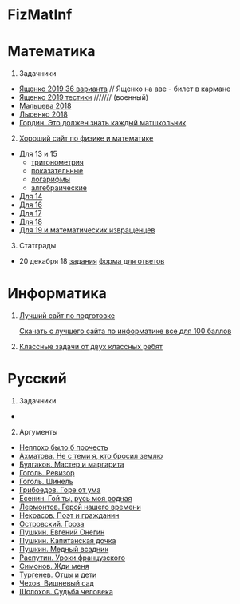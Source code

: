 # FizMatInf
# Математика
1. Задачники
  + [Ященко 2019 36 варианта](https://github.com/tanookki/FizMatInf/blob/master/2019_Ященко_36_вариантов.pdf) // Ященко на аве - билет в кармане
  + [Ященко 2019 тестики](https://github.com/tanookki/FizMatInf/blob/master/2019_Ященко_тест.pdf) /////// (военный)
  + [Мальцева 2018](https://github.com/tanookki/FizMatInf/blob/master/2018_Мальцева.pdf)
  + [Лысенко 2018](https://github.com/tanookki/FizMatInf/blob/master/2018_Лысенко.pdf)
  + [Гордин. Это должен знать каждый матшкольник](https://github.com/tanookki/FizMatInf/blob/master/Это%20должен%20знать%20каждый%20матшкольник.pdf)

2. [Хороший сайт по физике и математике](http://mathus.ru)
  * Для 13 и 15
    * [тригонометрия](https://github.com/tanookki/FizMatInf/blob/master/Тригонометрические%20уравнения.pdf)
    * [показательные](https://github.com/tanookki/FizMatInf/blob/master/Показательные%20уравнения%20и%20неравенства.pdf)
    * [логарифмы](https://github.com/tanookki/FizMatInf/blob/master/Логарифмические%20уравнения%20и%20неравенства.pdf)
    * [алгебраические](https://github.com/tanookki/FizMatInf/blob/master/Алгебраические%20уравнения%20и%20неравенства.pdf)
  * [Для 14](https://github.com/tanookki/FizMatInf/blob/master/Стереометрия.pdf)
  * [Для 16](https://github.com/tanookki/FizMatInf/blob/master/Планиметрия.pdf)
  * [Для 17](https://github.com/tanookki/FizMatInf/blob/master/Экономические%20задачи.pdf)
  * [Для 18](https://github.com/tanookki/FizMatInf/blob/master/Задачи%20с%20параметрами.pdf)
  * [Для 19 и математических извращенцев](https://github.com/tanookki/FizMatInf/blob/master/Нестандартные%20задачи.pdf)

3. Статграды
  + 20 декабря 18 [задания](https://github.com/tanookki/FizMatInf/blob/master/статград_20.12.18_задания.pdf) [форма для ответов](https://docs.google.com/spreadsheets/d/1yg7RwqaRn0PYUrywPNlMfG7MQpUKBhTjlZLgDCDpW78/edit?usp=sharing)



# Информатика
1. [Лучший сайт по подготовке](http://kpolyakov.spb.ru/school/ege.htm)

    [Скачать с лучшего сайта по информатике все для 100 баллов](http://kpolyakov.spb.ru/download/ege2019kp.zip)

2. [Классные задачи от двух классных ребят](https://github.com/tanookki/FizMatInf/blob/master/сложные%2023.pdf)

# Русский
1. Задачники
  + 

2. Аргументы
  + [Неплохо было б прочесть](https://github.com/tanookki/FizMatInf/blob/master/Аргументы_СНАЧАЛА%20ПРОЧТИ%20ЭТО.pdf)
  + [Ахматова. Не с теми я, кто бросил землю](https://github.com/tanookki/FizMatInf/blob/master/Аргументы_Ахматова_Не%20с%20теми%20я%2C%20кто%20бросил%20землю.pdf)
  + [Булгаков. Мастер и маргарита](https://github.com/tanookki/FizMatInf/blob/master/Аргументы_Булгаков_Мастер%20и%20маргарита.pdf)
  + [Гоголь. Ревизор](https://github.com/tanookki/FizMatInf/blob/master/Аргументы_Гоголь_Ревизор.pdf)
  + [Гоголь. Шинель](https://github.com/tanookki/FizMatInf/blob/master/Аргументы_Гоголь_Шинель.pdf)
  + [Грибоедов. Горе от ума](https://github.com/tanookki/FizMatInf/blob/master/Аргументы_Грибоедов_Горе%20от%20ума.pdf)
  + [Есенин. Гой ты, русь моя родная](https://github.com/tanookki/FizMatInf/blob/master/Аргументы_Есенин_Гой%20ты%2C%20русь%20моя%20родная.pdf)
  + [Лермонтов. Герой нашего времени](https://github.com/tanookki/FizMatInf/blob/master/Аргументы_Лермонтов_Герой%20нашего%20времени.pdf)
  + [Некрасов. Поэт и гражданин](https://github.com/tanookki/FizMatInf/blob/master/Аргументы_Некрасов_Поэт%20и%20гражданин.pdf)
  + [Островский. Гроза](https://github.com/tanookki/FizMatInf/blob/master/Аргументы_Островский_Гроза.pdf)
  + [Пушкин. Евгений Онегин](https://github.com/tanookki/FizMatInf/blob/master/Аргументы_Пушкин_Евгений%20Онегин.pdf)
  + [Пушкин. Капитанская дочка](https://github.com/tanookki/FizMatInf/blob/master/Аргументы_Пушкин_Капитанская%20дочка.pdf)
  + [Пушкин. Медный всадник](https://github.com/tanookki/FizMatInf/blob/master/Аргументы_Пушкин_Медный%20всадник.pdf)
  + [Распутин. Уроки французского](https://github.com/tanookki/FizMatInf/blob/master/Аргументы_Распутин_Уроки%20французского.pdf)
  + [Симонов. Жди меня](https://github.com/tanookki/FizMatInf/blob/master/Аргументы_Симонов_Жди%20меня.pdf)
  + [Тургенев. Отцы и дети](https://github.com/tanookki/FizMatInf/blob/master/Аргументы_Тургенев_Отцы%20и%20дети.pdf)
  + [Чехов. Вишневый сад](https://github.com/tanookki/FizMatInf/blob/master/Аргументы_Чехов_Вишневый%20сад.pdf)
  + [Шолохов. Судьба человека](https://github.com/tanookki/FizMatInf/blob/master/Аргументы_Шолохов_Судьба%20человека.pdf)
